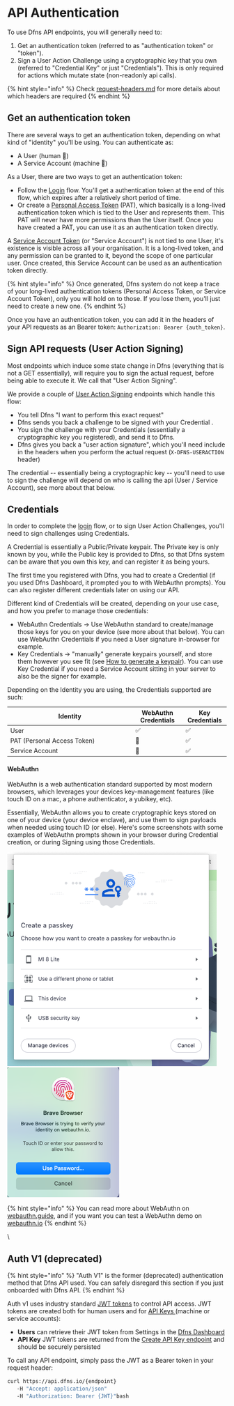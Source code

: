 # API Authentication

To use Dfns API endpoints, you will generally need to:

1. Get an authentication token (referred to as "authentication token" or "token").
2. Sign a User Action Challenge using a cryptographic key that you own (referred to "Credential Key" or just "Credentials"). This is only required for actions which mutate state (non-readonly api calls).

{% hint style="info" %}
Check [request-headers.md](request-headers.md "mention") for more details about which headers are required
{% endhint %}

## Get an authentication token

There are several ways to get an authentication token, depending on what kind of "identity" you'll be using. You can authenticate as:

* A User (human :man:)
* A Service Account (machine :robot:)

As a User, there are two ways to get an authentication token:

* Follow the [Login](../api-docs/authentication/login/) flow. You'll get a authentication token at the end of this flow, which expires after a relatively short period of time.
* Or create a [Personal Access Token](../api-docs/authentication/personal-access-token-management/) (PAT), which basically is a long-lived authentication token which is tied to the User and represents them. This PAT will never have more permissions than the User itself. Once you have created a PAT, you can use it as an authentication token directly.

A [Service Account Token](../api-docs/authentication/service-account-management/) (or "Service Account") is not tied to one User, it's existence is visible across all your organisation. It is a long-lived token, and any permission can be granted to it, beyond the scope of one particular user. Once created, this Service Account can be used as an authentication token directly.

{% hint style="info" %}
Once generated, Dfns system do not keep a trace of your long-lived authentication tokens (Personal Access Token, or Service Account Token), only you will hold on to those. If you lose them, you'll just need to create a new one.
{% endhint %}

Once you have an authentication token, you can add it in the headers of your API requests as an Bearer token: `Authorization: Bearer {auth_token}`.

## Sign API requests (User Action Signing)

Most endpoints which induce some state change in Dfns (everything that is not a GET essentially), will require you to sign the actual request, before being able to execute it. We call that "User Action Signing".

We provide a couple of [User Action Signing](../api-docs/authentication/user-action-signing/) endpoints which handle this flow:

* You tell Dfns "I want to perform this exact request"
* Dfns sends you back a challenge to be signed with your Credential .
* You sign the challenge with your Credentials (essentially a cryptographic key you registered), and send it to Dfns.
* Dfns gives you back a "user action signature", which you'll need include in the headers when you perform the actual request (`X-DFNS-USERACTION` header)

The credential -- essentially being a cryptographic key -- you'll need to use to sign the challenge will depend on who is calling the api (User / Service Account), see more about that below.

## Credentials

In order to complete the [login](../api-docs/authentication/login/ "mention") flow, or to sign User Action Challenges, you'll need to sign challenges using Credentials.

A Credential is essentially a Public/Private keypair. The Private key is only known by you, while the Public key is provided to Dfns, so that Dfns system can be aware that you own this key, and can register it as being yours.

The first time you registered with Dfns, you had to create a Credential (if you used Dfns Dashboard, it prompted you to with WebAuthn prompts). You can also register different credentials later on using our API.

Different kind of Credentials will be created, depending on your use case, and how you prefer to manage those credentials:

* WebAuthn Credentials -> Use WebAuthn standard to create/manage those keys for you on your device (see more about that below). You can use WebAuthn Credentials if you need a User signature in-browser for example.
* Key Credentials -> "manually" generate keypairs yourself, and store them however you see fit (see [How to generate a keypair](broken-reference/)). You can use Key Credential if you need a Service Account sitting in your server to also be the signer for example.

Depending on the Identity you are using, the Credentials supported are such:

<table><thead><tr><th width="273.3333333333333">Identity</th><th>WebAuthn Credentials</th><th>Key Credentials</th></tr></thead><tbody><tr><td>User</td><td><span data-gb-custom-inline data-tag="emoji" data-code="2705">✅</span></td><td><span data-gb-custom-inline data-tag="emoji" data-code="2705">✅</span></td></tr><tr><td>PAT (Personal Access Token)</td><td><span data-gb-custom-inline data-tag="emoji" data-code="1f6d1">🛑</span></td><td><span data-gb-custom-inline data-tag="emoji" data-code="2705">✅</span></td></tr><tr><td>Service Account</td><td><span data-gb-custom-inline data-tag="emoji" data-code="1f6d1">🛑</span></td><td><span data-gb-custom-inline data-tag="emoji" data-code="2705">✅</span></td></tr></tbody></table>

#### WebAuthn

WebAuthn is a web authentication standard supported by most modern browsers, which leverages your devices key-management features (like touch ID on a mac, a phone authenticator, a yubikey, etc).

Essentially, WebAuthn allows you to create cryptographic keys stored on one of your device (your device enclave), and use them to sign payloads when needed using touch ID (or else). Here's some screenshots with some examples of WebAuthn prompts shown in your browser during Credential creation, or during Signing using those Credentials.

![](<../.gitbook/assets/image (1).png>) ![](<../.gitbook/assets/image (2).png>)

{% hint style="info" %}
You can read more about WebAuthn on [webauthn.guide](https://webauthn.guide/), and if you want you can test a WebAuthn demo on [webauthn.io](https://webauthn.io/)
{% endhint %}

\\

## Auth V1 (deprecated)

{% hint style="info" %}
"Auth V1" is the former (deprecated) authentication method that Dfns API used. You can safely disregard this section if you just onboarded with Dfns API.
{% endhint %}

Auth v1 uses industry standard [JWT tokens](https://www.rfc-editor.org/rfc/rfc7519) to control API access. JWT tokens are created both for human users and for [API Keys ](../api-docs/deprecated-apis/legacy-auth-only-apis/apikeys/)(machine or service accounts):

* **Users** can retrieve their JWT token from Settings in the [Dfns Dashboard](https://dashboard.dfns.io)
* **API Key** JWT tokens are returned from the [Create API Key endpoint](../api-docs/deprecated-apis/legacy-auth-only-apis/apikeys/createapikey.md) and should be securely persisted

To call any API endpoint, simply pass the JWT as a Bearer token in your request header:

```bash
curl https://api.dfns.io/{endpoint}
   -H "Accept: application/json"
   -H "Authorization: Bearer {JWT}"bash
```

